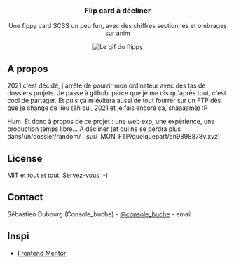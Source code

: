   <h3 align="center">Flip card à décliner</h3>

  <p align="center">
    Une fippy card SCSS un peu fun, avec des chiffres sectionnés et ombrages sur anim
  </p>
</p>
<p align="center">
  <img src="https://raw.githubusercontent.com/Eightbitsofdata/flippy_card/master/flippy.gif" alt="Le gif du flippy" />
</p>

<!-- A propos  -->

## A propos

2021 c'est décidé, j'arrête de pourrir mon ordinateur avec des tas de dossiers projets. Je passe à github, parce que je me dis qu'après tout, c'est cool de partager. Et puis ça m'évitera aussi de tout fourrer sur un FTP dès que je change de lieu (éh oui, 2021 et je fais encore ça, shaaaame) :P

Hum.
Et donc à propos de ce projet : une web exp, une expérience, une production temps libre... A décliner (et qui ne se perdra plus dans/un/dossier/random/\_\_sur/\_MON_FTP/quelquepart/en9898878v.xyz)


<!-- LICENSE -->

## License

MIT et tout et tout. Servez-vous :-)

<!-- CONTACT -->

## Contact

Sébastien Dubourg (Console_buche) - [@console_buche](https://twitter.com/console_buche) - email

<!-- Inspi -->

## Inspi

- [Frontend Mentor](https://www.frontendmentor.io/challenges/)
